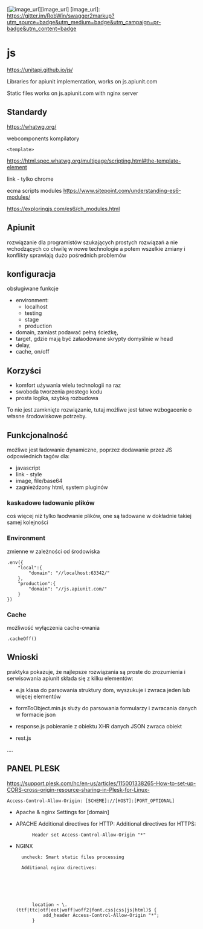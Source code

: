[![image_url](https://badges.gitter.im/Join%20Chat.svg)][image_url]
[image_url]: https://gitter.im/RobWin/swagger2markup?utm_source=badge&utm_medium=badge&utm_campaign=pr-badge&utm_content=badge


# js
https://unitapi.github.io/js/

Libraries for apiunit implementation, works on js.apiunit.com

Static files works on js.apiunit.com with nginx server

## Standardy

https://whatwg.org/

webcomponents
kompilatory

    <template>
https://html.spec.whatwg.org/multipage/scripting.html#the-template-element

    
link - tylko chrome


ecma scripts modules
https://www.sitepoint.com/understanding-es6-modules/

https://exploringjs.com/es6/ch_modules.html


## Apiunit
rozwiązanie dla programistów szukających prostych rozwiązań
a nie wchodzących co chwilę w nowe technologie a potem wszelkie zmiany i konflikty sprawiają dużo pośrednich problemów

## konfiguracja
obsługiwane funkcje

+ environment:    
    + localhost
    + testing
    + stage
    + production
+ domain, zamiast podawać pełną ścieżkę,
+ target, gdzie mają być załaodowane skrypty domyślnie w head
+ delay, 
+ cache, on/off
   
    
## Korzyści

+ komfort używania wielu technologii na raz 
+ swoboda tworzenia prostego kodu
+ prosta logika, szybką rozbudowa


To nie jest zamknięte rozwiązanie, tutaj możliwe jest łatwe wzbogacenie o własne środowiskowe potrzeby.


## Funkcjonalność
możliwe jest ładowanie dynamiczne, poprzez dodawanie przez JS odpowiednich tagów dla:

+ javascript
+ link - style
+ image, file/base64
+ zagnieżdzony html, system pluginów

### kaskadowe ładowanie plików
coś więcej niż tylko łaodwanie plików, one są ładowane w dokładnie takiej samej kolejności


### Environment
zmienne w zależności od środowiska

    .env({
        "local":{
            "domain": "//localhost:63342/"
        },
        "production":{
            "domain": "//js.apiunit.com/"
        }
    })

### Cache
możliwość wyłączenia cache-owania
    
    .cacheOff()



##  Wnioski
praktyka pokazuje, że najlepsze rozwiązania są proste do zrozumienia i serwisowania
apiunit składa się z kilku elementów:

+ e.js
klasa do parsowania struktury dom, wyszukuje i zwraca jeden lub więcej elementów

+ formToObject.min.js
służy do parsowania formularzy i zwracania danych w formacie json

+ response.js
pobieranie z obiektu XHR danych JSON
zwraca obiekt

+ rest.js


....




## PANEL PLESK

https://support.plesk.com/hc/en-us/articles/115001338265-How-to-set-up-CORS-cross-origin-resource-sharing-in-Plesk-for-Linux-

    Access-Control-Allow-Origin: [SCHEME]://[HOST]:[PORT_OPTIONAL]

+ Apache & nginx Settings for [domain]
    
+ APACHE
        Additional directives for HTTP:
        Additional directives for HTTPS:
    
    
            Header set Access-Control-Allow-Origin "*"
    
    
+ NGINX
    
        uncheck: Smart static files processing 
    
        Additional nginx directives:
            



        
          
            location ~ \.(ttf|ttc|otf|eot|woff|woff2|font.css|css|js|html)$ {
                add_header Access-Control-Allow-Origin "*";
            }

